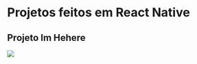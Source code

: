 # Projetos feitos em React Native

## Projeto Im Hehere

<img src="![image](https://user-images.githubusercontent.com/104842709/224519796-c38a0354-d58e-4fb4-a351-1d7197ce99f8.png)
" >

